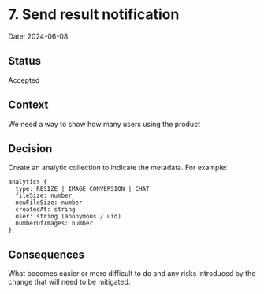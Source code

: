 # 7. Send result notification

Date: 2024-06-08

## Status

Accepted

## Context

We need a way to show how many users using the product

## Decision

Create an analytic collection to indicate the metadata. For example:

```
analytics {
  type: RESIZE | IMAGE_CONVERSION | CHAT
  fileSize: number
  newFileSize: number
  createdAt: string
  user: string (anonymous / uid)
  numberOfImages: number
}

```

## Consequences

What becomes easier or more difficult to do and any risks introduced by the change that will need to be mitigated.
